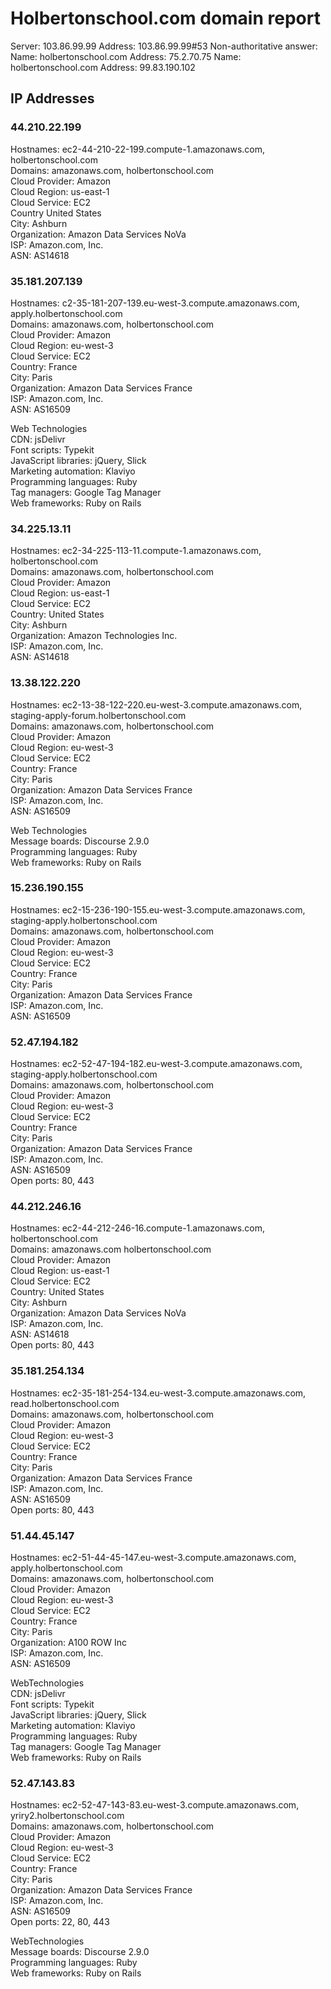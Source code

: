 # Holbertonschool.com domain report

Server:         103.86.99.99
Address:        103.86.99.99#53
Non-authoritative answer:
Name:   holbertonschool.com
Address: 75.2.70.75
Name:   holbertonschool.com
Address: 99.83.190.102




## IP Addresses

### 44.210.22.199
Hostnames: ec2-44-210-22-199.compute-1.amazonaws.com, holbertonschool.com<br>
Domains: amazonaws.com, holbertonschool.com<br>
Cloud Provider: Amazon<br>
Cloud Region: us-east-1<br>
Cloud Service: EC2<br>
Country United States<br>
City: Ashburn<br>
Organization: Amazon Data Services NoVa<br>
ISP: Amazon.com, Inc.<br>
ASN: AS14618<br>

### 35.181.207.139
Hostnames: c2-35-181-207-139.eu-west-3.compute.amazonaws.com, apply.holbertonschool.com<br>
Domains: amazonaws.com, holbertonschool.com<br>
Cloud Provider: Amazon<br>
Cloud Region: eu-west-3<br>
Cloud Service: EC2<br>
Country: France<br>
City: Paris<br>
Organization: Amazon Data Services France<br>
ISP: Amazon.com, Inc.<br>
ASN: AS16509<br>

Web Technologies<br>
CDN: jsDelivr<br>
Font scripts: Typekit<br>
JavaScript libraries: jQuery, Slick<br>
Marketing automation: Klaviyo<br>
Programming languages: Ruby<br>
Tag managers: Google Tag Manager<br>
Web frameworks: Ruby on Rails<br>

### 34.225.13.11
Hostnames: ec2-34-225-113-11.compute-1.amazonaws.com, holbertonschool.com<br>
Domains: amazonaws.com, holbertonschool.com<br>
Cloud Provider: Amazon<br>
Cloud Region: us-east-1<br>
Cloud Service: EC2<br>
Country: United States<br>
City: Ashburn<br>
Organization: Amazon Technologies Inc.<br>
ISP: Amazon.com, Inc.<br>
ASN: AS14618<br>

### 13.38.122.220
Hostnames: ec2-13-38-122-220.eu-west-3.compute.amazonaws.com, staging-apply-forum.holbertonschool.com<br>
Domains: amazonaws.com, holbertonschool.com<br>
Cloud Provider: Amazon<br>
Cloud Region: eu-west-3<br>
Cloud Service: EC2<br>
Country: France<br>
City: Paris<br>
Organization: Amazon Data Services France<br>
ISP: Amazon.com, Inc.<br>
ASN: AS16509<br>

Web Technologies<br>
Message boards: Discourse 2.9.0<br>
Programming languages: Ruby<br>
Web frameworks: Ruby on Rails<br>

### 15.236.190.155
Hostnames: ec2-15-236-190-155.eu-west-3.compute.amazonaws.com, staging-apply.holbertonschool.com<br>
Domains: amazonaws.com, holbertonschool.com<br>
Cloud Provider: Amazon<br>
Cloud Region: eu-west-3<br>
Cloud Service: EC2<br>
Country: France<br>
City: Paris<br>
Organization: Amazon Data Services France<br>
ISP: Amazon.com, Inc.<br>
ASN: AS16509<br>

### 52.47.194.182
Hostnames: ec2-52-47-194-182.eu-west-3.compute.amazonaws.com, staging-apply.holbertonschool.com<br>
Domains: amazonaws.com, holbertonschool.com<br>
Cloud Provider: Amazon<br>
Cloud Region: eu-west-3<br>
Cloud Service: EC2<br>
Country: France<br>
City: Paris<br>
Organization: Amazon Data Services France<br>
ISP: Amazon.com, Inc.<br>
ASN: AS16509<br>
Open ports: 80, 443<br>

### 44.212.246.16
Hostnames: ec2-44-212-246-16.compute-1.amazonaws.com, holbertonschool.com<br>
Domains: amazonaws.com holbertonschool.com<br>
Cloud Provider: Amazon<br>
Cloud Region: us-east-1<br>
Cloud Service: EC2<br>
Country: United States<br>
City: Ashburn<br>
Organization: Amazon Data Services NoVa<br>
ISP: Amazon.com, Inc.<br>
ASN: AS14618<br>
Open ports: 80, 443<br>


### 35.181.254.134
Hostnames: ec2-35-181-254-134.eu-west-3.compute.amazonaws.com, read.holbertonschool.com<br>
Domains: amazonaws.com, holbertonschool.com<br>
Cloud Provider: Amazon<br>
Cloud Region: eu-west-3<br>
Cloud Service: EC2<br>
Country: France<br>
City: Paris<br>
Organization: Amazon Data Services France<br>
ISP: Amazon.com, Inc.<br>
ASN: AS16509<br>
Open ports: 80, 443<br>


### 51.44.45.147
Hostnames: ec2-51-44-45-147.eu-west-3.compute.amazonaws.com, apply.holbertonschool.com<br>
Domains: amazonaws.com, holbertonschool.com<br>
Cloud Provider: Amazon<br>
Cloud Region: eu-west-3<br>
Cloud Service: EC2<br>
Country: France<br>
City: Paris<br>
Organization: A100 ROW Inc<br>
ISP: Amazon.com, Inc.<br>
ASN: AS16509<br>


WebTechnologies<br>
CDN: jsDelivr<br>
Font scripts: Typekit<br>
JavaScript libraries: jQuery, Slick<br>
Marketing automation: Klaviyo<br>
Programming languages: Ruby<br>
Tag managers: Google Tag Manager<br>
Web frameworks: Ruby on Rails<br>


### 52.47.143.83
Hostnames: ec2-52-47-143-83.eu-west-3.compute.amazonaws.com, yriry2.holbertonschool.com<br>
Domains: amazonaws.com, holbertonschool.com<br>
Cloud Provider: Amazon<br>
Cloud Region: eu-west-3<br>
Cloud Service: EC2<br>
Country: France<br>
City: Paris<br>
Organization: Amazon Data Services France<br>
ISP: Amazon.com, Inc.<br>
ASN: AS16509<br>
Open ports: 22, 80, 443<br>

WebTechnologies<br>
Message boards: Discourse 2.9.0<br>
Programming languages: Ruby<br>
Web frameworks: Ruby on Rails<br>

